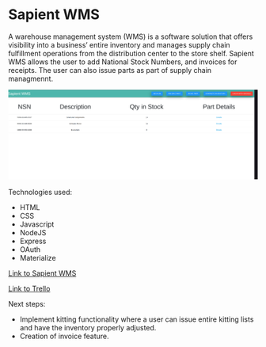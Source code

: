 # Sapient WMS

A warehouse management system (WMS) is a software solution that offers visibility into a business’ entire inventory and manages supply chain fulfillment operations from the distribution center to the store shelf. Sapient WMS allows the user to add National Stock Numbers, and invoices for receipts. The user can also issue parts as part of supply chain managmennt.

![Image of Sapient WMS](https://github.com/vectorNull/SapientWMS/blob/master/public/images/sapientwms.png)

Technologies used:
* HTML
* CSS
* Javascript
* NodeJS
* Express
* OAuth
* Materialize

[Link to Sapient WMS](https://sapientwms.herokuapp.com/parts)

[Link to Trello](https://trello.com/b/nW98ffym/sapient-wms)

Next steps:
* Implement kitting functionality where a user can issue entire kitting lists and have the inventory properly adjusted.
* Creation of invoice feature.
